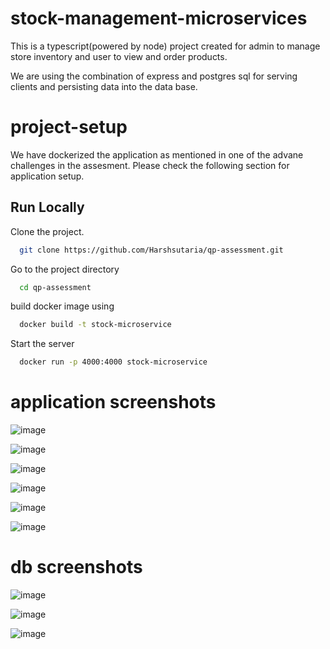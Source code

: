 # stock-management-microservices

This is a typescript(powered by node) project created for admin to manage store inventory and user to view and order products.

We are using the combination of express and postgres sql for serving clients and persisting data into the data base.

# project-setup
We have dockerized the application as mentioned in one of the advane challenges in the assesment.
Please check the following section for application setup.

## Run Locally

Clone the project.

```bash
  git clone https://github.com/Harshsutaria/qp-assessment.git
```

Go to the project directory

```bash
  cd qp-assessment
```

build docker image using

```bash
  docker build -t stock-microservice
```

Start the server

```bash
  docker run -p 4000:4000 stock-microservice
```


# application screenshots

![image](https://github.com/Harshsutaria/qp-assessment/assets/55646842/3fccd59b-17fe-43bb-9d47-4bf47f6c614b)

![image](https://github.com/Harshsutaria/qp-assessment/assets/55646842/34f9400d-7782-4a93-b43f-86c3066a60ed)

![image](https://github.com/Harshsutaria/qp-assessment/assets/55646842/67d66fee-7943-4215-ac38-9578208f3596)

![image](https://github.com/Harshsutaria/qp-assessment/assets/55646842/23b789b7-00de-4a86-a4a0-b6311eee4a6a)

![image](https://github.com/Harshsutaria/qp-assessment/assets/55646842/8ca6b0ff-1e67-486e-a930-f9c409e67fd9)

![image](https://github.com/Harshsutaria/qp-assessment/assets/55646842/967c591e-ca7a-4c03-9d6f-4c4642d23053)


# db screenshots

![image](https://github.com/Harshsutaria/qp-assessment/assets/55646842/72417859-558e-43fc-b64d-0823e9b03446)

![image](https://github.com/Harshsutaria/qp-assessment/assets/55646842/d9b8587c-4997-4e3d-8235-87003101397b)

![image](https://github.com/Harshsutaria/qp-assessment/assets/55646842/b113f933-5b4f-401d-92e3-4beef7e94032)


